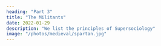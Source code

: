 ```yaml
---
heading: "Part 3"
title: "The Militants"
date: 2022-01-29
description: "We list the principles of Supersociology"
image: "/photos/medieval/spartan.jpg"
---
```

